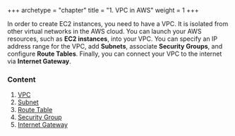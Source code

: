 +++
archetype = "chapter"
title = "1. VPC in AWS"
weight = 1
+++

In order to create EC2 instances, you need to have a VPC. It is isolated from other virtual networks 
in the AWS cloud. You can launch your AWS resources, such as **EC2 instances**, into your VPC. 
You can specify an IP address range for the VPC, add **Subnets**, associate **Security Groups**, and configure
**Route Tables**. Finally, you can connect your VPC to the internet via **Internet Gateway**.

### Content
1. [VPC](1-vpc-in-aws/1-vpc)
2. [Subnet](1-vpc-in-aws/2-subnet)
3. [Route Table](1-vpc-in-aws/3-route-table)
4. [Security Group](1-vpc-in-aws/4-security-group)
5. [Internet Gateway](1-vpc-in-aws/5-internet-gateway)
